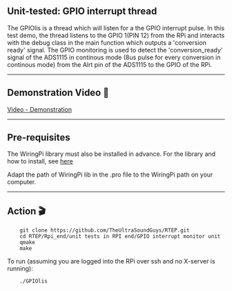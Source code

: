## Unit-tested: GPIO interrupt thread
The GPIOlis is a thread which will listen for a the GPIO interrupt pulse. In this test demo, the thread listens to the GPIO 1(PIN 12) from the RPi and interacts with the debug class in the main function which outputs a 'conversion ready' signal.
The GPIO monitoring is used to detect the 'conversion_ready' signal of the ADS1115 in continous mode (8us pulse for every conversion in continous mode) from the Alrt pin of the ADS1115 to the GPIO of the RPi.

---

## Demonstration Video :movie_camera:
[Video - Demonstration](https://www.youtube.com/watch?v=0bYEkJsHWhk)

---

## Pre-requisites 

The WiringPi library must also be installed in advance. For the library and how to install, see [here](http://wiringpi.com/download-and-install/)

Adapt the path of WiringPi lib in the .pro file to the WiringPi path on your computer.

---

## Action :clapper:


```
    git clone https://github.com/TheUltraSoundGuys/RTEP.git
    cd RTEP/Rpi_end/unit tests in RPI end/GPIO interrupt monitor unit
    qmake
    make 
```

To run (assuming you are logged into the RPi over ssh and no X-server is running):

```
    ./GPIOlis
```




